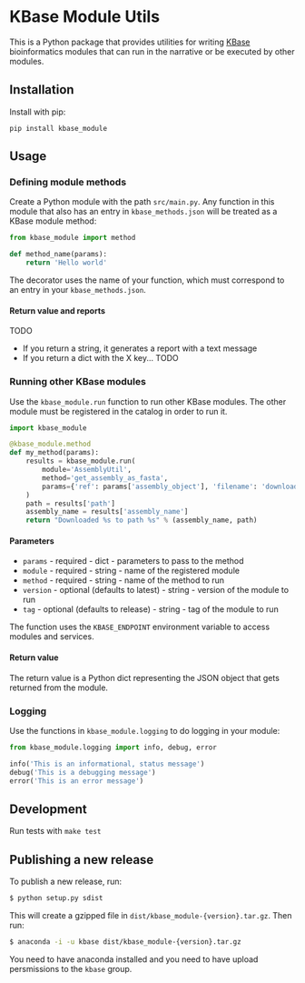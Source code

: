 # KBase Module Utils

This is a Python package that provides utilities for writing [KBase](https://kbase.us) bioinformatics modules that can run in the narrative or be executed by other modules.

## Installation

Install with pip:

```
pip install kbase_module
```

## Usage

### Defining module methods

Create a Python module with the path `src/main.py`. Any function in this module that also has an entry in `kbase_methods.json` will be treated as a KBase module method:

```py
from kbase_module import method

def method_name(params):
    return 'Hello world'
```

The decorator uses the name of your function, which must correspond to an entry in your `kbase_methods.json`.

#### Return value and reports

TODO

* If you return a string, it generates a report with a text message
* If you return a dict with the X key... TODO

### Running other KBase modules

Use the `kbase_module.run` function to run other KBase modules. The other module must be registered in the catalog in order to run it.

```py
import kbase_module

@kbase_module.method
def my_method(params):
    results = kbase_module.run(
        module='AssemblyUtil',
        method='get_assembly_as_fasta',
        params={'ref': params['assembly_object'], 'filename': 'downloaded_assembly.fasta'}
    )
    path = results['path']
    assembly_name = results['assembly_name']
    return "Downloaded %s to path %s" % (assembly_name, path)
```

#### Parameters

* `params` - required - dict - parameters to pass to the method
* `module` - required - string - name of the registered module
* `method` - required - string - name of the method to run
* `version` - optional (defaults to latest) - string - version of the module to run
* `tag` - optional (defaults to release) - string - tag of the module to run

The function uses the `KBASE_ENDPOINT` environment variable to access modules and services.

#### Return value

The return value is a Python dict representing the JSON object that gets returned from the module.

### Logging

Use the functions in `kbase_module.logging` to do logging in your module:

```py
from kbase_module.logging import info, debug, error

info('This is an informational, status message')
debug('This is a debugging message')
error('This is an error message')
```

## Development

Run tests with `make test`

## Publishing a new release

To publish a new release, run:

```sh
$ python setup.py sdist
```

This will create a gzipped file in `dist/kbase_module-{version}.tar.gz`. Then run:

```sh
$ anaconda -i -u kbase dist/kbase_module-{version}.tar.gz
```

You need to have anaconda installed and you need to have upload persmissions to the `kbase` group.

